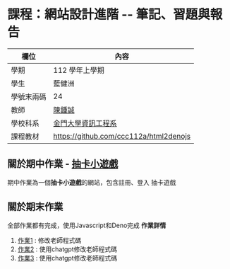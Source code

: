 # 課程：網站設計進階 -- 筆記、習題與報告

欄位 | 內容
-----|--------
學期 | 112 學年上學期
學生 |  藍健洲
學號末兩碼 | 24
教師 | [陳鍾誠](https://www.nqu.edu.tw/educsie/index.php?act=blog&code=list&ids=4)
學校科系 | [金門大學資訊工程系](https://www.nqu.edu.tw/educsie/index.php)
課程教材 | https://github.com/ccc112a/html2denojs


## 關於期中作業 - [抽卡小遊戲](https://github.com/joex1111/_ws/tree/master/project)

期中作業為一個**抽卡小遊戲**的網站，包含註冊、登入 抽卡遊戲

## 關於期末作業 
全部作業都有完成，使用Javascript和Deno完成
**作業詳情**
1. [作業1](https://github.com/joex1111/_ws/tree/master/homework1) : 修改老師程式碼
2. [作業2](https://github.com/joex1111/_ws/tree/master/homework2) : 使用chatgpt修改老師程式碼
3. [作業3](https://github.com/joex1111/_ws/tree/master/HOMEWORK3) : 使用chatgpt修改老師程式碼